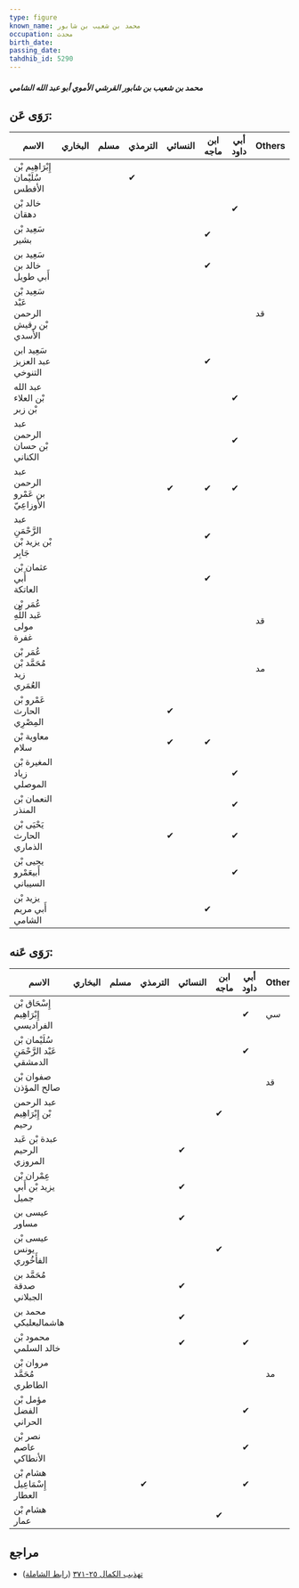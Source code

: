 ```yaml
---
type: figure
known_name: محمد بن شعيب بن شابور
occupation: محدث
birth_date:
passing_date:
tahdhib_id: 5290
---
```

##### محمد بن شعيب بن شابور القرشي الأموي أبو عبد الله الشامي

## رَوَى عَن:
| الاسم                                   | البخاري | مسلم | الترمذي | النسائي | ابن ماجه | أبي داود | Others |
| --------------------------------------- | ------- | ---- | ------- | ------- | -------- | -------- | ------ |
| إِبْرَاهِيم بْن سُلَيْمان الأفطس        |         |      | ✔       |         |          |          |        |
| خالد بْن دهقان                          |         |      |         |         |          | ✔        |        |
| سَعِيد بْن بشير                         |         |      |         |         | ✔        |          |        |
| سَعِيد بن خالد بن أَبي طويل             |         |      |         |         | ✔        |          |        |
| سَعِيد بْن عَبْد الرحمن بْن رقيش الأسدي |         |      |         |         |          |          | قد     |
| سَعِيد ابن عبد العزيز التنوخي           |         |      |         |         | ✔        |          |        |
| عبد الله بْن العلاء بْن زبر             |         |      |         |         |          | ✔        |        |
| عبد الرحمن بْن حسان الكناني             |         |      |         |         |          | ✔        |        |
| عبد الرحمن بن عَمْرو الأَوزاعِيّ        |         |      |         | ✔       | ✔        | ✔        |        |
| عبد الرَّحْمَنِ بْن يزيد بْن جَابِر     |         |      |         |         | ✔        |          |        |
| عثمان بْن أَبي العاتكة                  |         |      |         |         | ✔        |          |        |
| عُمَر بْن عَبد اللَّهِ مولى غفرة        |         |      |         |         |          |          | قد     |
| عُمَر بْن مُحَمَّد بْن زيد العُمَري     |         |      |         |         |          |          | مد     |
| عَمْرو بْن الحارث المِصْرِي             |         |      |         | ✔       |          |          |        |
| معاوية بْن سلام                         |         |      |         | ✔       | ✔        |          |        |
| المغيرة بْن زياد الموصلي                |         |      |         |         |          | ✔        |        |
| النعمان بْن المنذر                      |         |      |         |         |          | ✔        |        |
| يَحْيَى بْن الحارث الذماري              |         |      |         | ✔       |          | ✔        |        |
| يحيى بْن أَبيعَمْرو السيباني            |         |      |         |         |          | ✔        |        |
| يزيد بْن أَبي مريم الشامي               |         |      |         |         | ✔        |          |        |
## رَوَى عَنه:
| الاسم                                   | البخاري | مسلم | الترمذي | النسائي | ابن ماجه | أبي داود | Others |
| --------------------------------------- | ------- | ---- | ------- | ------- | -------- | -------- | ------ |
| إِسْحَاق بْن إِبْرَاهِيم الفراديسي      |         |      |         |         |          | ✔        | سي     |
| سُلَيْمان بْن عَبْد الرَّحْمَنِ الدمشقي |         |      |         |         |          | ✔        |        |
| صفوان بْن صالح المؤذن                   |         |      |         |         |          |          | قد     |
| عبد الرحمن بْن إِبْرَاهِيم رحيم         |         |      |         |         | ✔        |          |        |
| عبدة بْن عَبد الرحيم المروزي            |         |      |         | ✔       |          |          |        |
| عِمْران بْن يزيد بْن أَبي جميل          |         |      |         | ✔       |          |          |        |
| عيسى بن مساور                           |         |      |         | ✔       |          |          |        |
| عيسى بْن يونس الفأَخُوري                |         |      |         |         | ✔        |          |        |
| مُحَمَّد بن صدقة الجبلاني               |         |      |         | ✔       |          |          |        |
| محمد بن هاشمالبعلبكي                    |         |      |         | ✔       |          |          |        |
| محمود بْن خالد السلمي                   |         |      |         | ✔       |          | ✔        |        |
| مروان بْن مُحَمَّد الطاطري              |         |      |         |         |          |          | مد     |
| مؤمل بْن الفضل الحراني                  |         |      |         |         |          | ✔        |        |
| نصر بْن عاصم الأنطاكي                   |         |      |         |         |          | ✔        |        |
| هشام بْن إِسْمَاعِيل العطار             |         |      | ✔       |         |          | ✔        |        |
| هشام بْن عمار                           |         |      |         |         | ✔        |          |        |
## مراجع
- [تهذيب الكمال ٢٥-٣٧١](obsidian://open?vault=Tahdhib-al-Kamal&file=Figures/٥٢٩٠-محمد%20بن%20شعيب%20بن%20شابور%20القرشي%20الأموي%20أبو%20عبد%20الله%20الشامي) ([رابط الشاملة](https://shamela.ws/book/3722/13464))